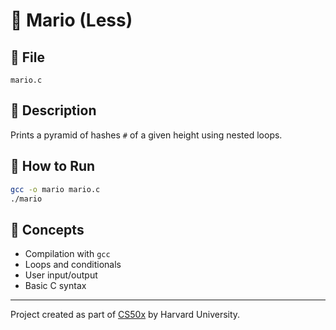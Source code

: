 # 🧱 Mario (Less)

## 📄 File
`mario.c`

## 📝 Description
Prints a pyramid of hashes `#` of a given height using nested loops.

## 🚀 How to Run
```bash
gcc -o mario mario.c
./mario
```

## 🧠 Concepts
- Compilation with `gcc`
- Loops and conditionals
- User input/output
- Basic C syntax

---

Project created as part of [CS50x](https://cs50.harvard.edu/x/) by Harvard University.